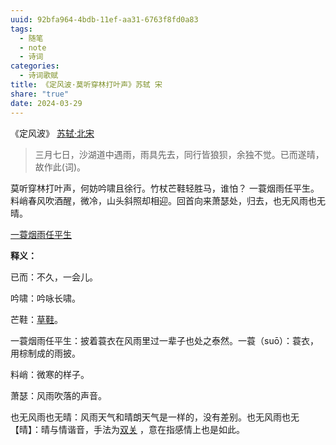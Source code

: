 ```yaml
---
uuid: 92bfa964-4bdb-11ef-aa31-6763f8fd0a83
tags:
  - 随笔
  - note
  - 诗词
categories:
  - 诗词歌赋
title: 《定风波·莫听穿林打叶声》苏轼 宋
share: "true"
date: 2024-03-29
---
```


《定风波》
[苏轼·北宋](2%20Aera/人物/古代/苏轼·北宋.md)

> 三月七日，沙湖道中遇雨，雨具先去，同行皆狼狈，余独不觉。已而遂晴，故作此(词)。

莫听穿林打叶声，何妨吟啸且徐行。竹杖芒鞋轻胜马，谁怕？ 一蓑烟雨任平生。
料峭春风吹酒醒，微冷，山头斜照却相迎。回首向来萧瑟处，归去，也无风雨也无晴。

[一蓑烟雨任平生](https://baike.baidu.com/item/%E4%B8%80%E8%93%91%E7%83%9F%E9%9B%A8%E4%BB%BB%E5%B9%B3%E7%94%9F/17952)

**释义：**

已而：不久，一会儿。

吟啸：吟咏长啸。

芒鞋：[草鞋](https://baike.baidu.com/item/%E8%8D%89%E9%9E%8B/2320521)。

一蓑烟雨任平生：披着蓑衣在风雨里过一辈子也处之泰然。一蓑（suō）：蓑衣，用棕制成的雨披。

料峭：微寒的样子。

萧瑟：风雨吹落的声音。

也无风雨也无晴：风雨天气和晴朗天气是一样的，没有差别。也无风雨也无【晴】：晴与情谐音，手法为[双关](https://baike.baidu.com/item/%E5%8F%8C%E5%85%B3/185491) ，意在指感情上也是如此。
